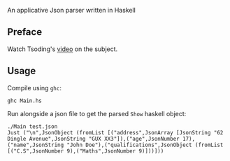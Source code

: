 An applicative Json parser written in Haskell

## Preface
Watch Tsoding's [video](https://www.youtube.com/watch?v=N9RUqGYuGfw) on the subject.

## Usage
Compile using `ghc`:
```
ghc Main.hs
```

Run alongside a json file to get the parsed `Show` haskell object:
```
./Main test.json
Just ("\n",JsonObject (fromList [("address",JsonArray [JsonString "62 Dingle Avenue",JsonString "GUX XX3"]),("age",JsonNumber 17),("name",JsonString "John Doe"),("qualifications",JsonObject (fromList [("C.S",JsonNumber 9),("Maths",JsonNumber 9)]))]))
```
